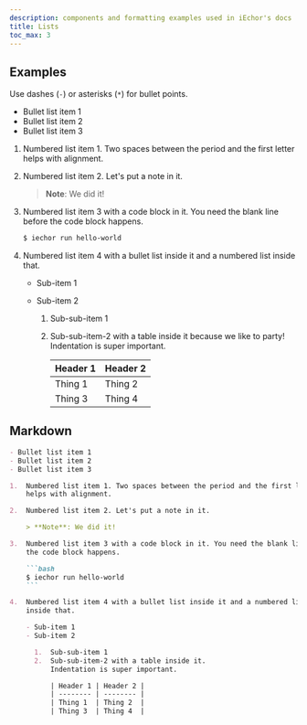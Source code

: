 ```yaml
---
description: components and formatting examples used in iEchor's docs
title: Lists
toc_max: 3
---
```


## Examples

Use dashes (`-`) or asterisks (`*`) for bullet points.

- Bullet list item 1
- Bullet list item 2
- Bullet list item 3

1.  Numbered list item 1. Two spaces between the period and the first letter
    helps with alignment.

2.  Numbered list item 2. Let's put a note in it.

    > **Note**: We did it!

3.  Numbered list item 3 with a code block in it. You need the blank line before
    the code block happens.

    ```bash
    $ iechor run hello-world
    ```

4.  Numbered list item 4 with a bullet list inside it and a numbered list
    inside that.

    - Sub-item 1
    - Sub-item 2

      1.  Sub-sub-item 1
      2.  Sub-sub-item-2 with a table inside it because we like to party!
          Indentation is super important.

          | Header 1 | Header 2 |
          | -------- | -------- |
          | Thing 1  | Thing 2  |
          | Thing 3  | Thing 4  |

## Markdown

````md
- Bullet list item 1
- Bullet list item 2
- Bullet list item 3

1.  Numbered list item 1. Two spaces between the period and the first letter
    helps with alignment.

2.  Numbered list item 2. Let's put a note in it.

    > **Note**: We did it!

3.  Numbered list item 3 with a code block in it. You need the blank line before
    the code block happens.

    ```bash
    $ iechor run hello-world
    ```

4.  Numbered list item 4 with a bullet list inside it and a numbered list
    inside that.

    - Sub-item 1
    - Sub-item 2

      1.  Sub-sub-item 1
      2.  Sub-sub-item-2 with a table inside it.
          Indentation is super important.

          | Header 1 | Header 2 |
          | -------- | -------- |
          | Thing 1  | Thing 2  |
          | Thing 3  | Thing 4  |
````

